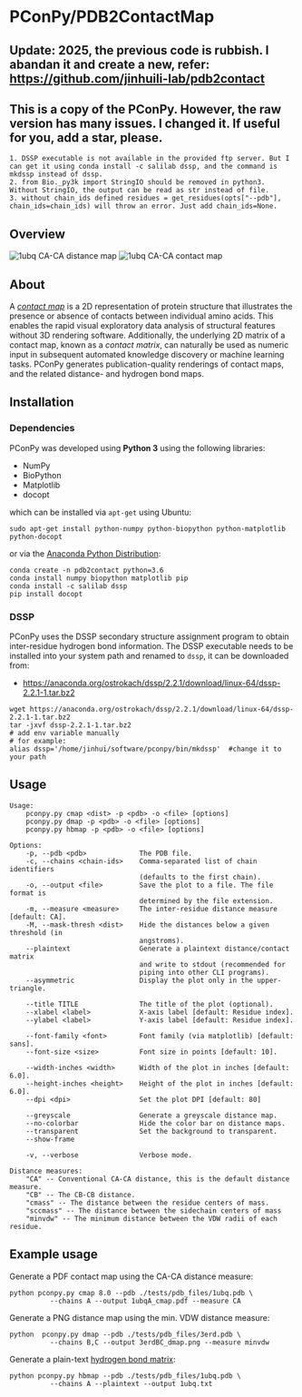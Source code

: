 PConPy/PDB2ContactMap
======
## Update: 2025, the previous code is rubbish. I abandan it and create a new, refer: https://github.com/jinhuili-lab/pdb2contact
## This is a copy of the PConPy. However, the raw version has many issues. I changed it. If useful for you, add a star, please.
```
1. DSSP executable is not available in the provided ftp server. But I can get it using conda install -c salilab dssp, and the command is mkdssp instead of dssp.
2. from Bio._py3k import StringIO should be removed in python3. Without StringIO, the output can be read as str instead of file.
3. without chain_ids defined residues = get_residues(opts["--pdb"], chain_ids=chain_ids) will throw an error. Just add chain_ids=None.
```
## Overview

![1ubq CA-CA distance map](images/1ubq-dmap-CA.png)
![1ubq CA-CA contact map](images/1ubq-cmap-CA.png)

## About

A [_contact map_](http://en.wikipedia.org/wiki/Protein_contact_map) is a 2D
representation of protein structure that illustrates the presence or absence of
contacts between individual amino acids. This enables the rapid visual
exploratory data analysis of structural features without 3D rendering software.
Additionally, the underlying 2D matrix of a contact map, known as a _contact
matrix_, can naturally be used as numeric input in subsequent automated
knowledge discovery or machine learning tasks. PConPy generates
publication-quality renderings of contact maps, and the related distance- and
hydrogen bond maps.

## Installation

### Dependencies

PConPy was developed using **Python 3** using the following libraries:
- NumPy
- BioPython
- Matplotlib
- docopt

which can be installed via ``apt-get`` using Ubuntu:
```
sudo apt-get install python-numpy python-biopython python-matplotlib python-docopt
```  
or via the [Anaconda Python Distribution](http://continuum.io/downloads):
```
conda create -n pdb2contact python=3.6
conda install numpy biopython matplotlib pip
conda install -c salilab dssp
pip install docopt
```

### DSSP

PConPy uses the DSSP secondary structure assignment program to obtain
inter-residue hydrogen bond information. The DSSP executable needs to be
installed into your system path and renamed to `dssp`, it can be
downloaded from:

- https://anaconda.org/ostrokach/dssp/2.2.1/download/linux-64/dssp-2.2.1-1.tar.bz2
```
wget https://anaconda.org/ostrokach/dssp/2.2.1/download/linux-64/dssp-2.2.1-1.tar.bz2
tar -jxvf dssp-2.2.1-1.tar.bz2
# add env variable manually
# for example:
alias dssp='/home/jinhui/software/pconpy/bin/mkdssp'  #change it to your path
```

## Usage
```
Usage:
    pconpy.py cmap <dist> -p <pdb> -o <file> [options]
    pconpy.py dmap -p <pdb> -o <file> [options]
    pconpy.py hbmap -p <pdb> -o <file> [options]

Options:
    -p, --pdb <pdb>             The PDB file.
    -c, --chains <chain-ids>    Comma-separated list of chain identifiers
                                (defaults to the first chain).
    -o, --output <file>         Save the plot to a file. The file format is
                                determined by the file extension.
    -m, --measure <measure>     The inter-residue distance measure [default: CA].
    -M, --mask-thresh <dist>    Hide the distances below a given threshold (in
                                angstroms).
    --plaintext                 Generate a plaintext distance/contact matrix
                                and write to stdout (recommended for
                                piping into other CLI programs).
    --asymmetric                Display the plot only in the upper-triangle.

    --title TITLE               The title of the plot (optional).
    --xlabel <label>            X-axis label [default: Residue index].
    --ylabel <label>            Y-axis label [default: Residue index].

    --font-family <font>        Font family (via matplotlib) [default: sans].
    --font-size <size>          Font size in points [default: 10].

    --width-inches <width>      Width of the plot in inches [default: 6.0].
    --height-inches <height>    Height of the plot in inches [default: 6.0].
    --dpi <dpi>                 Set the plot DPI [default: 80]

    --greyscale                 Generate a greyscale distance map.
    --no-colorbar               Hide the color bar on distance maps.
    --transparent               Set the background to transparent.
    --show-frame

    -v, --verbose               Verbose mode.

Distance measures:
    "CA" -- Conventional CA-CA distance, this is the default distance measure.
    "CB" -- The CB-CB distance.
    "cmass" -- The distance between the residue centers of mass.
    "sccmass" -- The distance between the sidechain centers of mass
    "minvdw" -- The minimum distance between the VDW radii of each residue.

```
## Example usage
Generate a PDF contact map using the CA-CA distance measure:
```
python pconpy.py cmap 8.0 --pdb ./tests/pdb_files/1ubq.pdb \
          --chains A --output 1ubqA_cmap.pdf --measure CA 
```
Generate a PNG distance map using the min. VDW distance measure:
```
python  pconpy.py dmap --pdb ./tests/pdb_files/3erd.pdb \
          --chains B,C --output 3erdBC_dmap.png --measure minvdw
```
Generate a plain-text [hydrogen bond matrix](http://en.wikipedia.org/wiki/Protein_contact_map#HB_Plot):
```
python pconpy.py hbmap --pdb ./tests/pdb_files/1ubq.pdb \
          --chains A --plaintext --output 1ubq.txt
```

